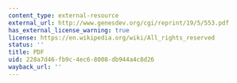 ```yaml
---
content_type: external-resource
external_url: http://www.genesdev.org/cgi/reprint/19/5/553.pdf
has_external_license_warning: true
license: https://en.wikipedia.org/wiki/All_rights_reserved
status: ''
title: PDF
uid: 228a7d46-fb9c-4ec6-8008-db944a4c8d26
wayback_url: ''
---
```

